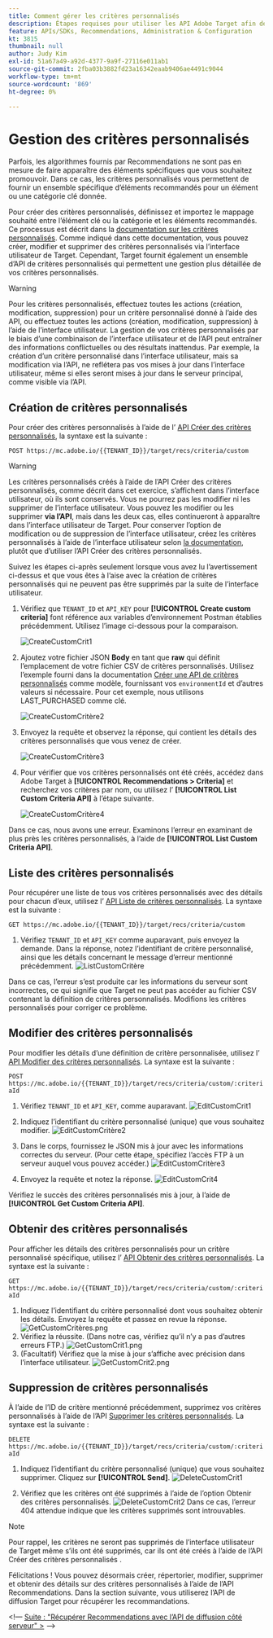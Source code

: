 ```yaml
---
title: Comment gérer les critères personnalisés
description: Étapes requises pour utiliser les API Adobe Target afin de gérer, créer, répertorier, modifier, obtenir et supprimer des critères Adobe Target Recommendations.
feature: APIs/SDKs, Recommendations, Administration & Configuration
kt: 3815
thumbnail: null
author: Judy Kim
exl-id: 51a67a49-a92d-4377-9a9f-27116e011ab1
source-git-commit: 2fba03b3882fd23a16342eaab9406ae4491c9044
workflow-type: tm+mt
source-wordcount: '869'
ht-degree: 0%

---
```


# Gestion des critères personnalisés

Parfois, les algorithmes fournis par Recommendations ne sont pas en mesure de faire apparaître des éléments spécifiques que vous souhaitez promouvoir. Dans ce cas, les critères personnalisés vous permettent de fournir un ensemble spécifique d’éléments recommandés pour un élément ou une catégorie clé donnée.

Pour créer des critères personnalisés, définissez et importez le mappage souhaité entre l’élément clé ou la catégorie et les éléments recommandés. Ce processus est décrit dans la [documentation sur les critères personnalisés](https://experienceleague.adobe.com/docs/target/using/recommendations/criteria/recommendations-csv.html). Comme indiqué dans cette documentation, vous pouvez créer, modifier et supprimer des critères personnalisés via l’interface utilisateur de Target. Cependant, Target fournit également un ensemble d’API de critères personnalisés qui permettent une gestion plus détaillée de vos critères personnalisés.

>[!WARNING]
>
>Pour les critères personnalisés, effectuez toutes les actions (création, modification, suppression) pour un critère personnalisé donné à l’aide des API, ou effectuez toutes les actions (création, modification, suppression) à l’aide de l’interface utilisateur. La gestion de vos critères personnalisés par le biais d’une combinaison de l’interface utilisateur et de l’API peut entraîner des informations conflictuelles ou des résultats inattendus. Par exemple, la création d’un critère personnalisé dans l’interface utilisateur, mais sa modification via l’API, ne reflétera pas vos mises à jour dans l’interface utilisateur, même si elles seront mises à jour dans le serveur principal, comme visible via l’API.

## Création de critères personnalisés

Pour créer des critères personnalisés à l’aide de l’ [ API Créer des critères personnalisés](https://developer.adobe.com/target/administer/recommendations-api/#operation/createCriteriaCustom), la syntaxe est la suivante :

`POST https://mc.adobe.io/{{TENANT_ID}}/target/recs/criteria/custom`

>[!WARNING]
>
>Les critères personnalisés créés à l’aide de l’API Créer des critères personnalisés, comme décrit dans cet exercice, s’affichent dans l’interface utilisateur, où ils sont conservés. Vous ne pourrez pas les modifier ni les supprimer de l’interface utilisateur. Vous pouvez les modifier ou les supprimer **via l’API**, mais dans les deux cas, elles continueront à apparaître dans l’interface utilisateur de Target. Pour conserver l’option de modification ou de suppression de l’interface utilisateur, créez les critères personnalisés à l’aide de l’interface utilisateur selon [la documentation](https://experienceleague.adobe.com/docs/target/using/recommendations/criteria/recommendations-csv.html), plutôt que d’utiliser l’API Créer des critères personnalisés.

Suivez les étapes ci-après seulement lorsque vous avez lu l’avertissement ci-dessus et que vous êtes à l’aise avec la création de critères personnalisés qui ne peuvent pas être supprimés par la suite de l’interface utilisateur.

1. Vérifiez que `TENANT_ID` et `API_KEY` pour **[!UICONTROL Create custom criteria]** font référence aux variables d’environnement Postman établies précédemment. Utilisez l’image ci-dessous pour la comparaison.

   ![CreateCustomCrit1](assets/CreateCustomCriteria1.png)

1. Ajoutez votre fichier JSON **Body** en tant que **raw** qui définit l’emplacement de votre fichier CSV de critères personnalisés. Utilisez l’exemple fourni dans la documentation [Créer une API de critères personnalisés](https://developer.adobe.com/target/administer/recommendations-api/#operation/getAllCriteriaCustom) comme modèle, fournissant vos `environmentId` et d’autres valeurs si nécessaire. Pour cet exemple, nous utilisons LAST_PURCHASED comme clé.

   ![CreateCustomCritère2](assets/CreateCustomCriteria2.png)

1. Envoyez la requête et observez la réponse, qui contient les détails des critères personnalisés que vous venez de créer.

   ![CreateCustomCritère3](assets/CreateCustomCriteria3.png)

1. Pour vérifier que vos critères personnalisés ont été créés, accédez dans Adobe Target à **[!UICONTROL Recommendations > Criteria]** et recherchez vos critères par nom, ou utilisez l’ **[!UICONTROL List Custom Criteria API]** à l’étape suivante.

   ![CreateCustomCritère4](assets/CreateCustomCriteria4.png)

Dans ce cas, nous avons une erreur. Examinons l’erreur en examinant de plus près les critères personnalisés, à l’aide de **[!UICONTROL List Custom Criteria API]**.

## Liste des critères personnalisés

Pour récupérer une liste de tous vos critères personnalisés avec des détails pour chacun d’eux, utilisez l’ [ API Liste de critères personnalisés](https://developer.adobe.com/target/administer/recommendations-api/#operation/getAllCriteriaCustom). La syntaxe est la suivante :

`GET https://mc.adobe.io/{{TENANT_ID}}/target/recs/criteria/custom`

1. Vérifiez `TENANT_ID` et `API_KEY` comme auparavant, puis envoyez la demande. Dans la réponse, notez l’identifiant de critère personnalisé, ainsi que les détails concernant le message d’erreur mentionné précédemment.
   ![ListCustomCritère](assets/ListCustomCriteria.png)

Dans ce cas, l’erreur s’est produite car les informations du serveur sont incorrectes, ce qui signifie que Target ne peut pas accéder au fichier CSV contenant la définition de critères personnalisés. Modifions les critères personnalisés pour corriger ce problème.

## Modifier des critères personnalisés

Pour modifier les détails d’une définition de critère personnalisée, utilisez l’ [API Modifier des critères personnalisés](https://developer.adobe.com/target/administer/recommendations-api/#operation/updateCriteriaCustom). La syntaxe est la suivante :

`POST https://mc.adobe.io/{{TENANT_ID}}/target/recs/criteria/custom/:criteriaId`

1. Vérifiez `TENANT_ID` et `API_KEY`, comme auparavant.
   ![EditCustomCrit1](assets/EditCustomCriteria1.png)

1. Indiquez l’identifiant du critère personnalisé (unique) que vous souhaitez modifier.
   ![EditCustomCritère2](assets/EditCustomCriteria2.png)

1. Dans le corps, fournissez le JSON mis à jour avec les informations correctes du serveur. (Pour cette étape, spécifiez l’accès FTP à un serveur auquel vous pouvez accéder.)
   ![EditCustomCritère3](assets/EditCustomCriteria3.png)

1. Envoyez la requête et notez la réponse.
   ![EditCustomCrit4](assets/EditCustomCriteria4.png)

Vérifiez le succès des critères personnalisés mis à jour, à l’aide de **[!UICONTROL Get Custom Criteria API]**.

## Obtenir des critères personnalisés

Pour afficher les détails des critères personnalisés pour un critère personnalisé spécifique, utilisez l’ [API Obtenir des critères personnalisés](https://developer.adobe.com/target/administer/recommendations-api/#operation/getCriteriaCustom). La syntaxe est la suivante :

`GET https://mc.adobe.io/{{TENANT_ID}}/target/recs/criteria/custom/:criteriaId`

1. Indiquez l’identifiant du critère personnalisé dont vous souhaitez obtenir les détails. Envoyez la requête et passez en revue la réponse.
   ![GetCustomCritères.png](assets/GetCustomCriteria.png)
1. Vérifiez la réussite. (Dans notre cas, vérifiez qu’il n’y a pas d’autres erreurs FTP.)
   ![GetCustomCrit1.png](assets/GetCustomCriteria1.png)
1. (Facultatif) Vérifiez que la mise à jour s’affiche avec précision dans l’interface utilisateur.
   ![GetCustomCrit2.png](assets/GetCustomCriteria2.png)

## Suppression de critères personnalisés

À l’aide de l’ID de critère mentionné précédemment, supprimez vos critères personnalisés à l’aide de l’API [Supprimer les critères personnalisés](https://developer.adobe.com/target/administer/recommendations-api/#operation/deleteCriteriaCustom). La syntaxe est la suivante :

`DELETE https://mc.adobe.io/{{TENANT_ID}}/target/recs/criteria/custom/:criteriaId`

1. Indiquez l’identifiant du critère personnalisé (unique) que vous souhaitez supprimer. Cliquez sur **[!UICONTROL Send]**.
   ![DeleteCustomCrit1](assets/DeleteCustomCriteria1.png)

1. Vérifiez que les critères ont été supprimés à l’aide de l’option Obtenir des critères personnalisés.
   ![DeleteCustomCrit2](assets/DeleteCustomCriteria2.png)
Dans ce cas, l’erreur 404 attendue indique que les critères supprimés sont introuvables.

>[!NOTE]
>
>Pour rappel, les critères ne seront pas supprimés de l’interface utilisateur de Target même s’ils ont été supprimés, car ils ont été créés à l’aide de l’API Créer des critères personnalisés .

Félicitations ! Vous pouvez désormais créer, répertorier, modifier, supprimer et obtenir des détails sur des critères personnalisés à l’aide de l’API Recommendations. Dans la section suivante, vous utiliserez l’API de diffusion Target pour récupérer les recommandations.

&lt;!— [Suite : &quot;Récupérer Recommendations avec l’API de diffusion côté serveur&quot; >](fetch-recs-server-side-delivery-api.md) —>
